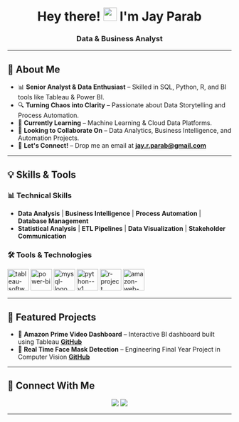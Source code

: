 <h1 align="center">Hey there! <img src="https://raw.githubusercontent.com/MartinHeinz/MartinHeinz/master/wave.gif" width="30px"> I'm Jay Parab</h1>
<h3 align="center">Data & Business Analyst</h3>

---

## 🚀 About Me

- 📊 **Senior Analyst & Data Enthusiast** – Skilled in SQL, Python, R, and BI tools like Tableau & Power BI.
- 🔍 **Turning Chaos into Clarity** – Passionate about Data Storytelling and Process Automation.
- 🌱 **Currently Learning** – Machine Learning & Cloud Data Platforms.
- 🤝 **Looking to Collaborate On** – Data Analytics, Business Intelligence, and Automation Projects.
- 📩 **Let's Connect!** – Drop me an email at **jay.r.parab@gmail.com**

---

## 💡 Skills & Tools

### 📊 **Technical Skills**
- **Data Analysis** | **Business Intelligence** | **Process Automation** | **Database Management**
- **Statistical Analysis** | **ETL Pipelines** | **Data Visualization** | **Stakeholder Communication**

### 🛠 **Tools & Technologies**
<p align="left"> 
    <img width="48" height="48" src="https://img.icons8.com/color/48/tableau-software.png" alt="tableau-software"/>
    <img width="48" height="48" src="https://img.icons8.com/color/48/power-bi.png" alt="power-bi"/>
    <img width="48" height="48" src="https://img.icons8.com/color/48/mysql-logo.png" alt="mysql-logo"/>
    <img width="48" height="48" src="https://img.icons8.com/color/48/python--v1.png" alt="python--v1"/>
    <img width="48" height="48" src="https://img.icons8.com/fluency/48/r-project.png" alt="r-project"/>
    <img width="48" height="48" src="https://img.icons8.com/color/48/amazon-web-services.png" alt="amazon-web-services"/>
</p>

---

## 📂 Featured Projects

- 📌 **Amazon Prime Video Dashboard** – Interactive BI dashboard built using Tableau **[GitHub](https://github.com/jay-parab/APV_Tableau)**
- 📌 **Real Time Face Mask Detection** – Engineering Final Year Project in Computer Vision **[GitHub](https://github.com/jay-parab/Realtime_FaceMask_Detection)**

---

## 🔗 Connect With Me

<p align="center">
    <a href="https://www.linkedin.com/in/jay-r-parab/"><img src="https://img.icons8.com/fluent/48/000000/linkedin.png"/></a>
    <a href="https://www.instagram.com/_jay.parab_/" ><img src="https://img.icons8.com/fluent/48/000000/instagram-new.png"/></a>
</p>

---
